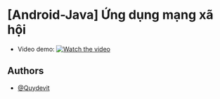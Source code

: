 
# [Android-Java] Ứng dụng mạng xã hội
- Video demo:
 [![Watch the video](https://i.ytimg.com/an_webp/JAvrUGxwpDI/mqdefault_6s.webp?du=3000&sqp=CLS1p6wG&rs=AOn4CLAILXW_gzo2xHkcbRr_Sw-jGglmwA)](https://www.youtube.com/watch?v=JAvrUGxwpDI)

## Authors

- [@Quydevit](https://github.com/QuyDevit/)

